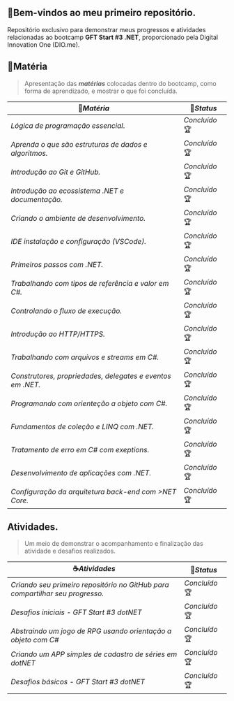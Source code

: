 ## 🌟Bem-vindos ao meu primeiro repositório. 

Repositório exclusivo para demonstrar meus progressos e atividades relacionadas ao bootcamp **GFT Start #3 .NET**, proporcionado pela Digital Innovation One (DIO.me).

## :bookmark_tabs:Matéria

> Apresentação das ***matérias*** colocadas dentro do bootcamp, como forma de aprendizado, e mostrar o que foi concluída. 

| :book:***Matéria***                                        | :pencil:***Status*** |
| ---------------------------------------------------------- | -------------------- |
| *Lógica de programação essencial*.                         | *Concluído*:trophy:  |
| *Aprenda o que são estruturas de dados e algoritmos.*      | *Concluído*:trophy:  |
| *Introdução ao Git e GitHub.*                              | *Concluído*:trophy:  |
| *Introdução ao ecossistema .NET e documentação.*           | *Concluído*:trophy:  |
| *Criando o ambiente de desenvolvimento.*                   | *Concluído*:trophy:  |
| *IDE instalação e configuração (VSCode).*                  | *Concluído*:trophy:  |
| *Primeiros passos com .NET.*                               | *Concluído*:trophy:  |
| *Trabalhando com tipos de referência e valor em C#.*       | *Concluído*:trophy:  |
| *Controlando o fluxo de execução.*                         | *Concluído*:trophy:  |
| *Introdução ao HTTP/HTTPS.*                                | *Concluído*:trophy:  |
| *Trabalhando com arquivos e streams em C#.*                | *Concluído*:trophy:  |
| *Construtores, propriedades, delegates e eventos em .NET.* | *Concluído*:trophy:  |
| *Programando com orienteção a objeto com C#.*              | *Concluído*:trophy:  |
| *Fundamentos de coleção e LINQ com .NET.*                  | *Concluído*:trophy:  |
| *Tratamento de erro em C# com exeptions.*                  | *Concluído*:trophy:  |
| *Desenvolvimento de aplicações com .NET.*                  | *Concluído*:trophy:  |
| *Configuração da arquitetura back-end com >NET Core.*      | *Concluído*:trophy:  |

## Atividades.

> Um meio de demonstrar o acompanhamento e finalização das atividade e desafios realizados.

| :coffee:***Atividades***                                     | :pencil:***Status*** |
| ------------------------------------------------------------ | -------------------- |
| *Criando seu primeiro repositório no GitHub para compartilhar seu progresso.* | *Concluído* :trophy: |
| *Desafios iniciais - GFT Start #3 dotNET*                    | *Concluído*:trophy:  |
| *Abstraindo um jogo de RPG usando orientação a objeto com C#* | *Concluído*:trophy:  |
| *Criando um APP simples de cadastro de séries em dotNET*     | *Concluído*:trophy:  |
| *Desafios básicos - GFT Start #3 dotNET*                     | *Concluído*:trophy:  |

